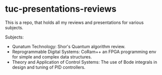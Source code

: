 # tuc-presentations-reviews
This is a repo, that holds all my reviews and presentations for various subjects.

Subjects:
- Qunatum Technology: Shor's Quantum algorithm review.
- Reprogrammable Digital Systems: CoRam++ an FPGA programming env for simple and complex data structures.
- Theory and Application of Control Systems: The use of Bode integrals in design and tuning of PID controllers.
